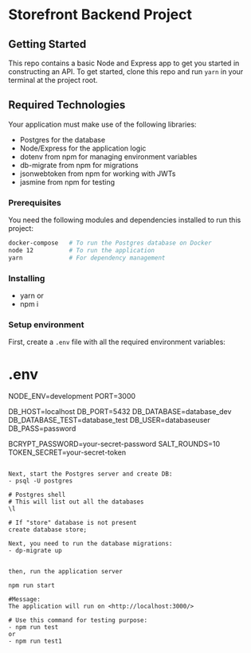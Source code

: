 # Storefront Backend Project

## Getting Started

This repo contains a basic Node and Express app to get you started in constructing an API. To get started, clone this repo and run `yarn` in your terminal at the project root.

## Required Technologies

Your application must make use of the following libraries:

- Postgres for the database
- Node/Express for the application logic
- dotenv from npm for managing environment variables
- db-migrate from npm for migrations
- jsonwebtoken from npm for working with JWTs
- jasmine from npm for testing

### Prerequisites

You need the following modules and dependencies installed to run this project:

```bash
docker-compose   # To run the Postgres database on Docker
node 12          # To run the application
yarn             # For dependency management
```

### Installing

- yarn
  or
- npm i

### Setup environment

First, create a `.env` file with all the required environment variables:

# .env

NODE_ENV=development
PORT=3000

DB_HOST=localhost
DB_PORT=5432
DB_DATABASE=database_dev
DB_DATABASE_TEST=database_test
DB_USER=databaseuser
DB_PASS=password

BCRYPT_PASSWORD=your-secret-password
SALT_ROUNDS=10
TOKEN_SECRET=your-secret-token

```

Next, start the Postgres server and create DB:
- psql -U postgres

# Postgres shell
# This will list out all the databases
\l

# If "store" database is not present
create database store;

Next, you need to run the database migrations:
- dp-migrate up


then, run the application server

npm run start

#Message:
The application will run on <http://localhost:3000/>

# Use this command for testing purpose:
- npm run test
or
- npm run test1
```
